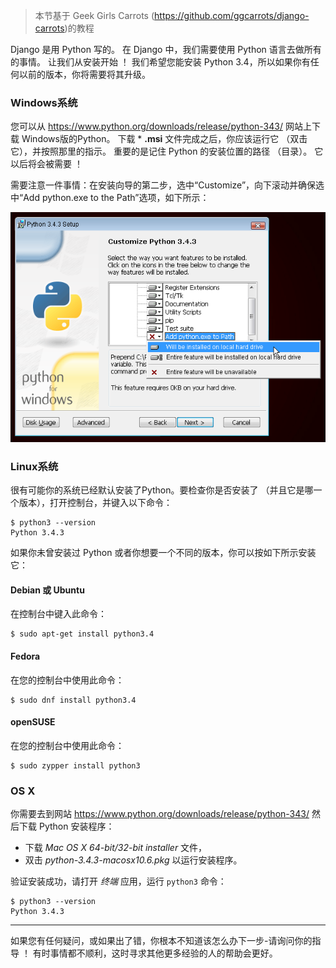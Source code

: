 > 本节基于 Geek Girls Carrots (https://github.com/ggcarrots/django-carrots)的教程

Django 是用 Python 写的。 在 Django 中，我们需要使用 Python 语言去做所有的事情。 让我们从安装开始 ！ 我们希望您能安装 Python 3.4，所以如果你有任何以前的版本，你将需要将其升级。

### Windows系统

您可以从 https://www.python.org/downloads/release/python-343/ 网站上下载 Windows版的Python。 下载 * **.msi** 文件完成之后，你应该运行它 （双击它），并按照那里的指示。 重要的是记住 Python 的安装位置的路径 （目录）。 它以后将会被需要 ！

需要注意一件事情：在安装向导的第二步，选中“Customize”，向下滚动并确保选中“Add python.exe to the Path”选项，如下所示：

![别忘了增加 Python 到 Path](../python_installation/images/add_python_to_windows_path.png)

### Linux系统

很有可能你的系统已经默认安装了Python。要检查你是否安装了 （并且它是哪一个版本），打开控制台，并键入以下命令：

    $ python3 --version
    Python 3.4.3
    

如果你未曾安装过 Python 或者你想要一个不同的版本，你可以按如下所示安装它：

#### Debian 或 Ubuntu

在控制台中键入此命令：

    $ sudo apt-get install python3.4
    

#### Fedora

在您的控制台中使用此命令：

    $ sudo dnf install python3.4
    

#### openSUSE

在您的控制台中使用此命令：

    $ sudo zypper install python3


### OS X

你需要去到网站 https://www.python.org/downloads/release/python-343/ 然后下载 Python 安装程序：

  * 下载 *Mac OS X 64-bit/32-bit installer* 文件，
  * 双击 *python-3.4.3-macosx10.6.pkg* 以运行安装程序。

验证安装成功，请打开 *终端* 应用，运行 `python3` 命令：

    $ python3 --version
    Python 3.4.3
    

* * *

如果您有任何疑问，或如果出了错，你根本不知道该怎么办下一步-请询问你的指导 ！ 有时事情都不顺利，这时寻求其他更多经验的人的帮助会更好。
